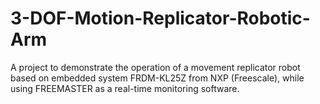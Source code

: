 # 3-DOF-Motion-Replicator-Robotic-Arm
A project to demonstrate the operation of a movement replicator robot based on embedded system FRDM-KL25Z from NXP (Freescale), while using FREEMASTER as a real-time monitoring software. 
